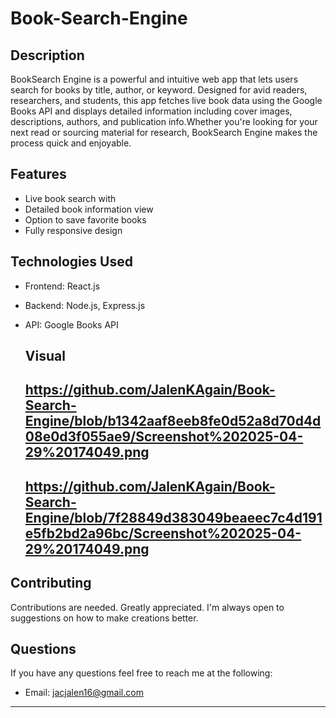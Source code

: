# Book-Search-Engine

## Description
BookSearch Engine is a powerful and intuitive web app that lets users search for books by title, author, or keyword. Designed for avid readers, researchers, and students, this app fetches live book data using the Google Books API and displays detailed information including cover images, descriptions, authors, and publication info.Whether you're looking for your next read or sourcing material for research, BookSearch Engine makes the process quick and enjoyable.

## Features
- Live book search with 
- Detailed book information view
- Option to save favorite books
- Fully responsive design

##  Technologies Used
* Frontend: React.js

* Backend: Node.js, Express.js

* API: Google Books API

  ## Visual
  https://github.com/JalenKAgain/Book-Search-Engine/blob/b1342aaf8eeb8fe0d52a8d70d4d08e0d3f055ae9/Screenshot%202025-04-29%20174049.png
  ---
  https://github.com/JalenKAgain/Book-Search-Engine/blob/7f28849d383049beaeec7c4d191e5fb2bd2a96bc/Screenshot%202025-04-29%20174049.png
  ---
  

 ## Contributing
Contributions are needed. Greatly appreciated. I'm always open to suggestions on how to make creations better.

## Questions

If you have any questions feel free to reach me at the following:
- Email: jacjalen16@gmail.com

---
